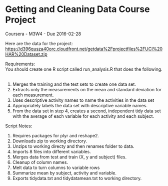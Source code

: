 # Getting and Cleaning Data Course Project
Coursera - M3W4 - Due 2016-02-28

Here are the data for the project:
  https://d396qusza40orc.cloudfront.net/getdata%2Fprojectfiles%2FUCI%20HAR%20Dataset.zip

Requirements:<br />
You should create one R script called run_analysis.R that does the following.<br />
<br />
1. Merges the training and the test sets to create one data set.<br />
2. Extracts only the measurements on the mean and standard deviation for each measurement.<br />
3. Uses descriptive activity names to name the activities in the data set<br />
4. Appropriately labels the data set with descriptive variable names.<br />
5. From the data set in step 4, creates a second, independent tidy data set with the average of each variable for each activity and each subject.<br />

Script Notes:<br />
1. Requires packages for plyr and reshape2.<br />
2. Downloads zip to working directory.<br />
3. Unzips to working directy and then renames folder to data.<br />
4. Imports 8 files into different variables.<br />
5. Merges data from test and train (X, y and subject) files.<br />
6. Cleanup of column names.<br />
7. Melt data to turn columns to variable rows
8. Summarize mean by subject, activity and variable.
8. Exports tidydata.txt and tidydatamean.txt to working directory.<br />
